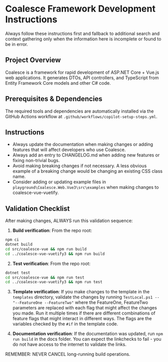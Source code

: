 # Coalesce Framework Development Instructions

Always follow these instructions first and fallback to additional search and context gathering only when the information here is incomplete or found to be in error.

## Project Overview

Coalesce is a framework for rapid development of ASP.NET Core + Vue.js web applications. It generates DTOs, API controllers, and TypeScript from Entity Framework Core models and other C# code.

## Prerequisites & Dependencies

The required tools and dependencies are automatically installed via the GitHub Actions workflow at `.github/workflows/copilot-setup-steps.yml`.

## Instructions

- Always update the documentation when making changes or adding features that will affect developers who use Coalesce.
- Always add an entry to CHANGELOG.md when adding new features or fixing non-trivial bugs.
- Avoid making breaking changes if not necessary. A less obvious example of a breaking change would be changing an existing CSS class name.
- Consider adding or updating example files in `playground\Coalesce.Web.Vue3\src\examples` when making changes to coalesce-vue-vuetify.

## Validation Checklist

After making changes, ALWAYS run this validation sequence:

1. **Build verification**:
   From the repo root:

```bash
npm ci
dotnet build
cd src/coalesce-vue && npm run build
cd ../coalesce-vue-vuetify3 && npm run build
```

2. **Test verification**:
   From the repo root:

```bash
dotnet test
cd src/coalesce-vue && npm run test
cd ../coalesce-vue-vuetify3 && npm run test
```

3. **Template verification**:
   If you make changes to the template in the `templates` directory, validate the changes by running `TestLocal.ps1 -- "--FeatureOne --FeatureTwo"` where the FeatureOne, FeatureTwo parameters are replaced with each flag that might affect the changes you made. Run it multiple times if there are different combinations of feature flags that might interact in different ways. The flags are the variables checked by the `#if` in the template code.

4. **Documentation verification**:
   If the documentation was updated, run `npm run build` in the docs folder. You can expect the linkchecks to fail - you do not have access to the internet to validate the links.

REMEMBER: NEVER CANCEL long-running build operations.

